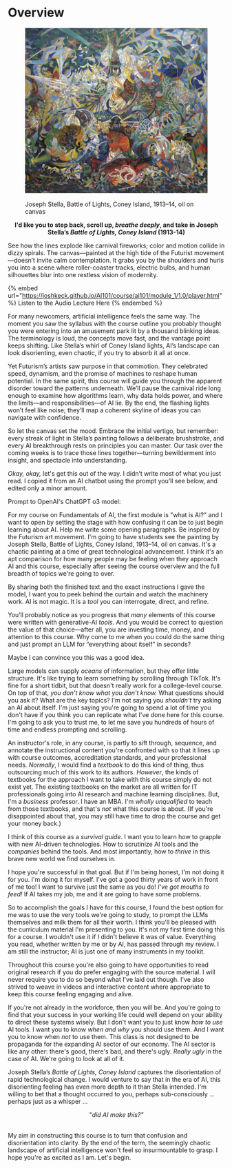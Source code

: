 # Overview

<figure><img src=".gitbook/assets/Futurism.jpg" alt=""><figcaption><p>Joseph Stella, Battle of Lights, Coney Island, 1913–14, oil on canvas</p></figcaption></figure>

<p align="center"><strong>I'd like you to step back, scroll up, </strong><em><strong>breathe deeply</strong></em><strong>, and take in Joseph Stella’s </strong><em><strong>Battle of Lights, Coney Island</strong></em><strong> (1913-14)</strong></p>

See how the lines explode like carnival fireworks; color and motion collide in dizzy spirals. The canvas—painted at the high tide of the Futurist movement—doesn’t invite calm contemplation. It grabs you by the shoulders and hurls you into a scene where roller-coaster tracks, electric bulbs, and human silhouettes blur into one restless vision of modernity.

{% embed url="https://joshkeck.github.io/AI101/course/ai101/module_1/1.0/player.html" %}
Listen to the Audio Lecture Here
{% endembed %}

For many newcomers, artificial intelligence feels the same way. The moment you saw the syllabus with the course outline you probably thought you were entering into an amusement park lit by a thousand blinking ideas. The terminology is loud, the concepts move fast, and the vantage point keeps shifting. Like Stella’s whirl of Coney Island lights, AI’s landscape can look disorienting, even chaotic, if you try to absorb it all at once.

Yet Futurism’s artists saw purpose in that commotion. They celebrated speed, dynamism, and the promise of machines to reshape human potential. In the same spirit, this course will guide you through the apparent disorder toward the patterns underneath. We’ll pause the carnival ride long enough to examine how algorithms learn, why data holds power, and where the limits—and responsibilities—of AI lie. By the end, the flashing lights won’t feel like noise; they’ll map a coherent skyline of ideas you can navigate with confidence.

So let the canvas set the mood. Embrace the initial vertigo, but remember: every streak of light in Stella’s painting follows a deliberate brushstroke, and every AI breakthrough rests on principles you can master. Our task over the coming weeks is to trace those lines together—turning bewilderment into insight, and spectacle into understanding.

_Okay, okay,_ let's get this out of the way. I didn’t write most of what you just read. I copied it from an AI chatbot using the prompt you’ll see below, and edited only a minor amount.

Prompt to OpenAI's ChatGPT o3 model:&#x20;

For my course on Fundamentals of AI, the first module is "what is AI?" and I want to open by setting the stage with how confusing it can be to just begin learning about AI. Help me write some opening paragraphs. Be inspired by the Futurism art movement. I'm going to have students see the painting by Joseph Stella, Battle of Lights, Coney Island, 1913–14, oil on canvas. It's a chaotic painting at a time of great technological advancement. I think it's an apt comparison for how many people may be feeling when they approach AI and this course, especially after seeing the course overview and the full breadth of topics we're going to over.&#x20;

By sharing both the finished text and the exact instructions I gave the model, I want you to peek behind the curtain and watch the machinery work. AI is not magic. It is a _tool_ you can interrogate, direct, and refine.

You’ll probably notice as you progress that _many_ elements of this course were written with generative-AI _tools_. And you would be correct to question the value of that choice—after all, you are investing time, money, and attention to this course. Why come to me when you could do the same thing and just prompt an LLM for “everything about itself” in seconds?

Maybe I can convince you this was a good idea.

Large models can supply _oceans_ of information, but they offer little structure. It's like trying to learn something by scrolling through TikTok. It's fine for a short tidbit, but that doesn't really work for a college-level course. On top of that, _you don't know what you don't know._ What questions should you ask it? What are the key topics? I'm not saying you _shouldn't_ try asking an AI about itself. I'm just saying you're going to spend a lot of time you don't have if you think you can replicate what I've done here for this course. I'm going to ask you to trust me, to let me save you hundreds of hours of time and endless prompting and scrolling.

An instructor's role, in any course, is partly to sift through, sequence, and annotate the instructional content you're confronted with so that it lines up with course outcomes, accreditation standards, and your professional needs. _Normally_, I would find a _textbook_ to do this kind of thing, thus outsourcing much of this work to its authors. _However_, the kinds of textbooks for the approach I want to take with this course simply do not exist yet. The existing textbooks on the market are all written for IT professionals going into AI research and machine learning disciplines. But, I'm a _business_ professor. I have an MBA. I'm _wholly unqualified_ to teach from those textbooks, and that's _not_ what this course is about. (If you're disappointed about that, you may still have time to drop the course and get your money back.)

I think of this course as a _survival guide_. I want you to learn how to grapple with new AI-driven technologies. How to scrutinize AI tools and the _companies_ behind the tools. And most importantly, how to _thrive_ in this brave new world we find ourselves in.

I hope you're successful in that goal. But if I'm being honest, I'm not doing it for you. I'm doing it for myself. I've got a good thirty years of work in front of me too! I want to survive just the same as you do! _I've got mouths to feed!_ If AI takes my job, me and it are going to have some problems.

So to accomplish the goals I have for this course, I found the best option for me was to use the very tools we're going to study, to prompt the LLMs themselves and milk them for all their worth. I think you'll be pleased with the curriculum material I'm presenting to you. It's not my first time doing this for a course. I wouldn't use it if I didn't believe it was of value. Everything you read, whether written by me or by AI, has passed through my review. I am still the instructor; AI is just one of many instruments in my toolkit.

Throughout this course you're also going to have opportunities to read original research if you do prefer engaging with the source material. I will never require you to do so beyond what I've laid out though. I've also strived to weave in videos and interactive content where appropriate to keep this course feeling engaging and alive.

If you're not already in the workforce, then you will be. And you're going to find that your success in your working life could well depend on your ability to direct these systems wisely. But I don't want you to just know _how to use_ AI tools. I want you to know _when and why_ you should use them. And I want you to know when _not_ to use them. This class is not designed to be propaganda for the expanding AI sector of our economy. The AI sector is like any other: there's good, there's bad, and there's ugly. _Really ugly_ in the case of AI. We're going to look at all of it.

Joseph Stella’s _Battle of Lights, Coney Island_ captures the disorientation of rapid technological change. I would venture to say that in the era of AI, this disorienting feeling has even more depth to it than Stella intended. I'm willing to bet that a thought occurred to you, perhaps sub-consciously ... perhaps just as a whisper ...



<p align="center">"<em>did AI make this?"</em></p>

\
My aim in constructing this course is to turn that confusion and disorientation into clarity. By the end of the term, the seemingly chaotic landscape of artificial intelligence won't feel so insurmountable to grasp. I hope you're as excited as I am. Let's begin.
